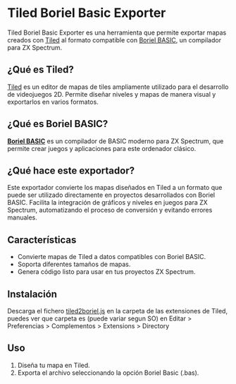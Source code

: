 # Tiled Boriel Basic Exporter

Tiled Boriel Basic Exporter es una herramienta que permite exportar mapas creados con [Tiled](https://www.mapeditor.org/) al formato compatible con [Boriel BASIC](https://zxbasic.readthedocs.io/en/docs/), un compilador para ZX Spectrum.

## ¿Qué es Tiled?

[Tiled](https://www.mapeditor.org/) es un editor de mapas de tiles ampliamente utilizado para el desarrollo de videojuegos 2D. Permite diseñar niveles y mapas de manera visual y exportarlos en varios formatos.

## ¿Qué es Boriel BASIC?

[**Boriel BASIC**](https://www.boriel.com/) es un compilador de BASIC moderno para ZX Spectrum, que permite crear juegos y aplicaciones para este ordenador clásico.

## ¿Qué hace este exportador?

Este exportador convierte los mapas diseñados en Tiled a un formato que puede ser utilizado directamente en proyectos desarrollados con Boriel BASIC. Facilita la integración de gráficos y niveles en juegos para ZX Spectrum, automatizando el proceso de conversión y evitando errores manuales.

## Características

- Convierte mapas de Tiled a datos compatibles con Boriel BASIC.
- Soporta diferentes tamaños de mapas.
- Genera código listo para usar en tus proyectos ZX Spectrum.

## Instalación

Descarga el fichero [tiled2boriel.js](https://raw.githubusercontent.com/rtorralba/tiled-boriel-basic-exporter/refs/heads/main/tiled2boriel.js) en la carpeta de las extensiones de Tiled, puedes ver que carpeta es (puede variar segun SO) en Editar > Preferencias > Complementos > Extensions > Directory

## Uso

1. Diseña tu mapa en Tiled.
2. Exporta el archivo seleccionando la opción Boriel Basic (.bas).
